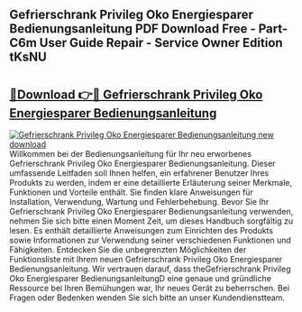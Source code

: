 ## Gefrierschrank Privileg Oko Energiesparer Bedienungsanleitung PDF Download Free - Part-C6m User Guide Repair - Service Owner Edition tKsNU

# <h2><a href="http://df4txxw.blite.top/?on=Gefrierschrank+Privileg+Oko+Energiesparer+Bedienungsanleitung">🔗Download 👉🔴 Gefrierschrank Privileg Oko Energiesparer Bedienungsanleitung</a></h2>

[![Gefrierschrank Privileg Oko Energiesparer Bedienungsanleitung new download](https://i.imgur.com/lujVjoI.png)](http://df4txxw.blite.top/?on=Gefrierschrank+Privileg+Oko+Energiesparer+Bedienungsanleitung)
Willkommen bei der Bedienungsanleitung für Ihr neu erworbenes Gefrierschrank Privileg Oko Energiesparer Bedienungsanleitung. Dieser umfassende Leitfaden soll Ihnen helfen, ein erfahrener Benutzer Ihres Produkts zu werden, indem er eine detaillierte Erläuterung seiner Merkmale, Funktionen und Vorteile enthält. Sie finden klare Anweisungen für Installation, Verwendung, Wartung und Fehlerbehebung. Bevor Sie Ihr Gefrierschrank Privileg Oko Energiesparer Bedienungsanleitung verwenden, nehmen Sie sich bitte einen Moment Zeit, um dieses Handbuch sorgfältig zu lesen. Es enthält detaillierte Anweisungen zum Einrichten des Produkts sowie Informationen zur Verwendung seiner verschiedenen Funktionen und Fähigkeiten. Entdecken Sie die unbegrenzten Möglichkeiten der Funktionsliste mit Ihrem neuen Gefrierschrank Privileg Oko Energiesparer Bedienungsanleitung. Wir vertrauen darauf, dass theGefrierschrank Privileg Oko Energiesparer BedienungsanleitungD eine genaue und gründliche Ressource bei Ihren Bemühungen war, Ihr neues Gerät zu beherrschen. Bei Fragen oder Bedenken wenden Sie sich bitte an unser Kundendienstteam.
